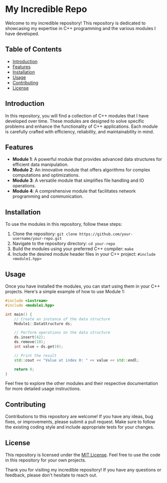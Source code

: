 # My Incredible Repo

Welcome to my incredible repository! This repository is dedicated to showcasing my expertise in C++ programming and the various modules I have developed.

## Table of Contents

- [Introduction](#introduction)
- [Features](#features)
- [Installation](#installation)
- [Usage](#usage)
- [Contributing](#contributing)
- [License](#license)

## Introduction

In this repository, you will find a collection of C++ modules that I have developed over time. These modules are designed to solve specific problems and enhance the functionality of C++ applications. Each module is carefully crafted with efficiency, reliability, and maintainability in mind.

## Features

- **Module 1**: A powerful module that provides advanced data structures for efficient data manipulation.
- **Module 2**: An innovative module that offers algorithms for complex computations and optimizations.
- **Module 3**: A versatile module that simplifies file handling and IO operations.
- **Module 4**: A comprehensive module that facilitates network programming and communication.

## Installation

To use the modules in this repository, follow these steps:

1. Clone the repository: `git clone https://github.com/your-username/your-repo.git`
2. Navigate to the repository directory: `cd your-repo`
3. Build the modules using your preferred C++ compiler: `make`
4. Include the desired module header files in your C++ project: `#include <module1.hpp>`

## Usage

Once you have installed the modules, you can start using them in your C++ projects. Here's a simple example of how to use Module 1:

```cpp
#include <iostream>
#include <module1.hpp>

int main() {
	// Create an instance of the data structure
	Module1::DataStructure ds;

	// Perform operations on the data structure
	ds.insert(42);
	ds.remove(10);
	int value = ds.get(0);

	// Print the result
	std::cout << "Value at index 0: " << value << std::endl;

	return 0;
}
```

Feel free to explore the other modules and their respective documentation for more detailed usage instructions.

## Contributing

Contributions to this repository are welcome! If you have any ideas, bug fixes, or improvements, please submit a pull request. Make sure to follow the existing coding style and include appropriate tests for your changes.

## License

This repository is licensed under the [MIT License](LICENSE). Feel free to use the code in this repository for your own projects.

Thank you for visiting my incredible repository! If you have any questions or feedback, please don't hesitate to reach out.
